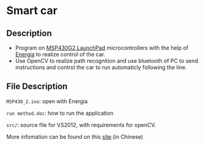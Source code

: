 # Smart car

## Description 
- Program on [MSP430G2 LaunchPad](http://www.ti.com/lit/ug/slau318g/slau318g.pdf) microcontrollers with the help of [Energia](http://energia.nu/) to realize control of the car.
- Use OpenCV to realize path recognition and use bluetooth of PC to send instructions and control the car to run automaticly following the line.


## File Description
`MSP430_2.ino`: open with Energia

`run method.doc`: how to run the application

`src/`: source file for VS2012, with requirements for openCV.


More infomation can be found on this [site](http://eelab.sjtu.edu.cn/kc/2014-12/B11/).(in Chinese)